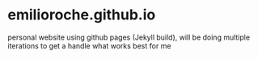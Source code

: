 # emilioroche.github.io
personal website using github pages (Jekyll build), will be doing multiple iterations to get a handle what works best for me
